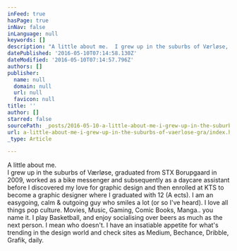 ```yaml
---
inFeed: true
hasPage: true
inNav: false
inLanguage: null
keywords: []
description: "A little about me.  I grew up in the suburbs of Værløse, graduated from STX Borupgaard in 2009, worked as a bike messenger and subsequently as a daycare assistant before I discovered my love for graphic design and then enrolled at KTS to become a graphic designer where I graduated with 12 (A ects). I am an easygoing, calm & outgoing guy who smiles a lot (or so I've heard). I love all things pop culture. Movies, Music, Gaming, Comic Books, Manga.. you name it. I play Basketball, and enjoy socialising over beers as much as the next person. I mean who doesn’t. I have an insatiable appetite for what’s trending in the design world and check sites as Medium, Bechance, Dribble, Grafik, daily.  "
datePublished: '2016-05-10T07:14:58.130Z'
dateModified: '2016-05-10T07:14:57.796Z'
authors: []
publisher:
  name: null
  domain: null
  url: null
  favicon: null
title: ''
author: []
starred: false
sourcePath: _posts/2016-05-10-a-little-about-me-i-grew-up-in-the-suburbs-of-vaerlose-gra.md
url: a-little-about-me-i-grew-up-in-the-suburbs-of-vaerlose-gra/index.html
_type: Article

---
```

A little about me.  
I grew up in the suburbs of Værløse, graduated from STX Borupgaard in 2009, worked as a bike messenger and subsequently as a daycare assistant before I discovered my love for graphic design and then enrolled at KTS to become a graphic designer where I graduated with 12 (A ects). I am an easygoing, calm & outgoing guy who smiles a lot (or so I've heard). I love all things pop culture. Movies, Music, Gaming, Comic Books, Manga.. you name it. I play Basketball, and enjoy socialising over beers as much as the next person. I mean who doesn't. I have an insatiable appetite for what's trending in the design world and check sites as Medium, Bechance, Dribble, Grafik, daily.